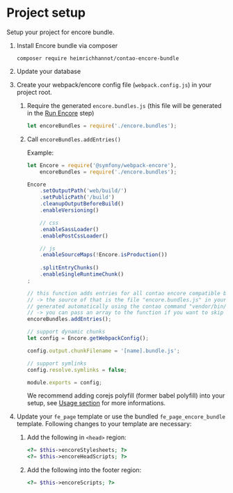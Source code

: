 # Project setup

Setup your project for encore bundle.

1. Install Encore bundle via composer 

    ```
    composer require heimrichhannot/contao-encore-bundle
    ```

1. Update your database

1. Create your webpack/encore config file (`webpack.config.js`) in your project root.

    1. Require the generated `encore.bundles.js` (this file will be generated in the [Run Encore](#run-encore) step)
    
        ```js
        let encoreBundles = require('./encore.bundles');
        ```
    
    1. Call `encoreBundles.addEntries()`

        Example:  
        
        ```javascript
        let Encore = require('@symfony/webpack-encore'),
            encoreBundles = require('./encore.bundles');
        
        Encore
            .setOutputPath('web/build/')
            .setPublicPath('/build')
            .cleanupOutputBeforeBuild()
            .enableVersioning()
        
            // css
            .enableSassLoader()
            .enablePostCssLoader()
        
            // js
            .enableSourceMaps(!Encore.isProduction())
            
            .splitEntryChunks()
            .enableSingleRuntimeChunk()
        ;
        
        // this function adds entries for all contao encore compatible bundles automatically
        // -> the source of that is the file "encore.bundles.js" in your project root which is
        // generated automatically using the contao command "vendor/bin/contao-console encore:prepare"
        // -> you can pass an array to the function if you want to skip certain entries
        encoreBundles.addEntries();
        
        // support dynamic chunks
        let config = Encore.getWebpackConfig();
        
        config.output.chunkFilename = '[name].bundle.js';
        
        // support symlinks
        config.resolve.symlinks = false;
        
        module.exports = config;
        ```
        
        We recommend adding corejs polyfill (former babel polyfill) into your setup, see [Usage section](#usage) for more informations.

1. Update your `fe_page` template or use the bundled `fe_page_encore_bundle` template. Following changes to your template are necessary: 
    1. Add the following in `<head>` region:

        ```php
        <?= $this->encoreStylesheets; ?>
        <?= $this->encoreHeadScripts; ?>
        ```
    
    1. Add the following into the footer region:
    
        ```php
        <?= $this->encoreScripts; ?>
        `````